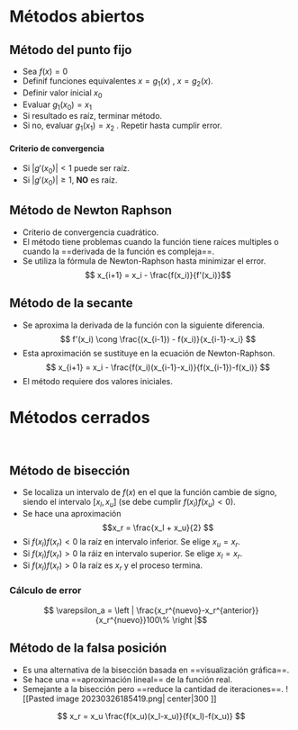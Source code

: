 # Métodos abiertos

## Método del punto fijo
-  Sea $f(x)=0$
- Definif funciones equivalentes $x=g_1(x)$ , $x=g_2(x)$.
- Definir valor inicial $x_0$
- Evaluar $g_1(x_0) = x_1$
- Si resultado es raíz, terminar método.
- Si no, evaluar $g_1(x_1) = x_2$ . Repetir hasta cumplir error.

#### Criterio de convergencia
- Si $|g'(x_0)|<1$ puede ser raíz.
- Si $|g'(x_0)|\geq 1$, **NO** es raíz.

## Método de Newton Raphson

- Criterio de convergencia cuadrático.
- El método tiene problemas cuando la función tiene raíces multiples o cuando la ==derivada de la función es compleja==.
- Se utiliza la fórmula de Newton-Raphson hasta minimizar  el error.
$$ x_{i+1} = x_i - \frac{f(x_i)}{f'(x_i)}$$

## Método de la secante

- Se aproxima la derivada de la función con la siguiente diferencia.
$$ f'(x_i) \cong \frac{(x_{i-1}) - f(x_i)}{x_{i-1}-x_i} $$
- Esta aproximación se sustituye en la ecuación de Newton-Raphson.
$$ x_{i+1} = x_i - \frac{f(x_i)(x_{i-1}-x_i)}{f(x_{i-1})-f(x_i)} $$
- El método requiere dos valores iniciales.


# Métodos cerrados
<br/>

## Método de bisección

- Se localiza un intervalo de $f(x)$ en el que la función cambie de signo, siendo el intervalo $[x_l,x_u]$ (se debe cumplir $f(x_l)f(x_u)<0$).
- Se hace una aproximación $$x_r = \frac{x_l + x_u}{2} $$
- Si $f(x_l)f(x_r)<0$ la raíz en intervalo inferior. Se elige $x_u = x_r$.
- Si $f(x_l)f(x_r) >0$ la ráiz en intervalo superior. Se elige $x_l = x_r$.
- Si $f(x_l)f(x_r) >0$ la raíz es $x_r$ y el proceso termina.

### Cálculo de error
$$ \varepsilon_a = \left | \frac{x_r^{nuevo}-x_r^{anterior}}{x_r^{nuevo}}100\% \right |$$

## Método de la falsa posición

- Es una alternativa de la bisección basada en ==visualización gráfica==.
- Se hace una ==aproximación lineal== de la función real.
- Semejante a la bisección pero ==reduce la cantidad de iteraciones==.
![[Pasted image 20230326185419.png| center|300 ]]

$$ x_r = x_u \frac{f(x_u)(x_l-x_u)}{f(x_l)-f(x_u)} $$